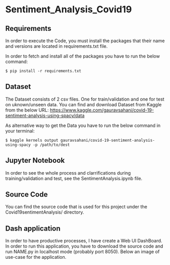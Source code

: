 # Sentiment_Analysis_Covid19

## Requirements

In order to execute the Code, you must install the packages that their name and versions are located in requirements.txt file.

In order to fetch and install all of the packages you have to run the below command:
```
$ pip install -r requirements.txt

```


## Dataset

The Dataset consists of 2 csv files. One for train/validation and one for test on uknown/unseen data.
You can find and download Dataset from Kaggle from the below URL:
https://www.kaggle.com/gauravsahani/covid-19-sentiment-analysis-using-spacy/data

As alternative way to get the Data you have to run the below command in your terminal:

```
$ kaggle kernels output gauravsahani/covid-19-sentiment-analysis-using-spacy -p /path/to/dest

```

## Jupyter Notebook

In order to see the whole process and clarrifications during training/validation and test, see the SentimentAnalysis.ipynb file.


## Source Code

You can find the source code that is used for this project under the Covid19sentimentAnalysis/ directory.


## Dash application

In order to have productive processes, I have create a Web UI DashBoard. In order to run this application, you have to download the source code and run NAME.py in localhost mode (probably port 8050).
Below an image of use-case for the application.  

